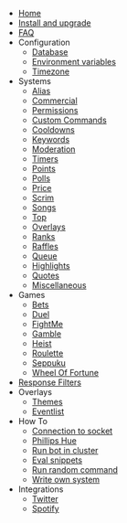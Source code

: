 * [Home](/)
* [Install and upgrade](/install-and-upgrade.md)
* [FAQ](/faq.md)
* Configuration
  * [Database](/configuration/database.md)
  * [Environment variables](/configuration/env.md)
  * [Timezone](/configuration/timezone.md)
* Systems
  * [Alias](/commands/alias.md)
  * [Commercial](/commands/commercial.md)
  * [Permissions](/commands/permissions.md)
  * [Custom Commands](/commands/custom-commands.md)
  * [Cooldowns](/commands/cooldowns.md)
  * [Keywords](/commands/keywords.md)
  * [Moderation](/commands/moderation.md)
  * [Timers](/commands/timers.md)
  * [Points](/commands/points.md)
  * [Polls](/commands/polls.md)
  * [Price](/commands/price.md)
  * [Scrim](/commands/scrim.md)
  * [Songs](/commands/songs.md)
  * [Top](/commands/top.md)
  * [Overlays](/commands/overlays.md)
  * [Ranks](/commands/ranks.md)
  * [Raffles](/commands/raffles.md)
  * [Queue](/commands/queue.md)
  * [Highlights](/commands/highlights.md)
  * [Quotes](/commands/quotes.md)
  * [Miscellaneous](/commands/miscellaneous.md)
* Games
  * [Bets](/games/bets.md)
  * [Duel](/games/duel.md)
  * [FightMe](/games/fightme.md)
  * [Gamble](/games/gamble.md)
  * [Heist](/games/heist.md)
  * [Roulette](/games/roulette.md)
  * [Seppuku](/games/seppuku.md)
  * [Wheel Of Fortune](/games/wheelOfFortune.md)
* [Response Filters](/filters/all.md)
* Overlays
  * [Themes](/overlays/themes.md)
  * [Eventlist](/overlays/eventlist.md)
* How To
  * [Connection to socket](/howto/connection-to-socket.md)
  * [Phillips Hue](/howto/phillipshue.md)
  * [Run bot in cluster](/howto/run-bot-in-cluster.md)
  * [Eval snippets](/howto/eval.md)
  * [Run random command](/howto/run-random-command.md)
  * [Write own system](/howto/write-own-system.md)
* Integrations
  * [Twitter](/integrations/twitter.md)
  * [Spotify](/integrations/spotify.md)